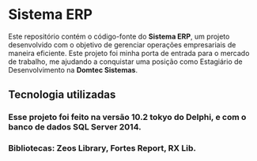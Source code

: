 # Sistema ERP

Este repositório contém o código-fonte do **Sistema ERP**, um projeto desenvolvido com o objetivo de gerenciar operações empresariais de maneira eficiente. 
Este projeto foi minha porta de entrada para o mercado de trabalho, me ajudando a conquistar uma posição como Estagiário de Desenvolvimento na **Domtec Sistemas**.

## Tecnologia utilizadas

### Esse projeto foi feito na versão 10.2 tokyo do Delphi, e com o banco de dados SQL Server 2014.

### Bibliotecas: Zeos Library, Fortes Report, RX Lib.

